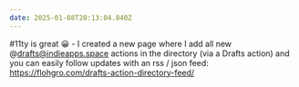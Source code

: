 ```yaml
---
date: 2025-01-08T20:13:04.840Z
---
```


#11ty is great 😀 - I created a new page where I add all new @drafts@indieapps.space actions in the directory (via a Drafts action) and you can easily follow updates with an rss / json feed: https://flohgro.com/drafts-action-directory-feed/